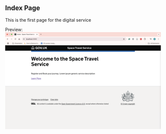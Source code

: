 ## Index Page

This is the first page for the digital service

Preview:
![Space travel service homepage design showing landing page layout with navigation and hero section](../Images/index.png)